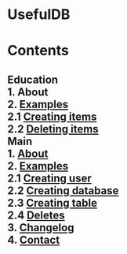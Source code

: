 # UsefulDB

# Contents

<h2>
Education <br>
	1. <a hred="#education?about">About</a> <br>
	2. <a href="#education?examples">Examples</a> <br>
		2.1 <a href="#education?examples_creating">Creating items</a> <br>
		2.2 <a href="#educations?examples_deleting">Deleting items</a> <br>
Main <br>
	1. <a href="#main?about">About</a> <br>
	2. <a href="#main?examples">Examples</a> <br>
		2.1 <a href="#main?examples_create_user">Creating user</a> <br>
		2.2 <a href="#main?examples_create_database">Creating database</a> <br>
		2.3 <a href="#main?examples_create_table">Creating table</a> <br>
		2.4 <a href="#main?examples_deletes">Deletes</a> <br>
	3. <a href="#changelog">Changelog</a> <br>
	4. <a href="#contact">Contact</a>
</h2>
